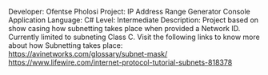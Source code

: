 Developer: Ofentse Pholosi
Project: IP Address Range Generator Console Application
Language: C#
Level: Intermediate
Description: Project based on show casing how subnetting takes place when provided a Network ID.
Currently limited to subneting Class C. 
Visit the following links to know more about how Subnetting takes place:
https://avinetworks.com/glossary/subnet-mask/
https://www.lifewire.com/internet-protocol-tutorial-subnets-818378
